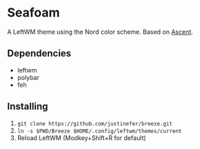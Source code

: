 # Seafoam
A LeftWM theme using the Nord color scheme.
Based on [Ascent](https://gitlab.com/mWalrus/ascent).

## Dependencies
- leftwm
- polybar
- feh

## Installing
1. `git clone https://github.com/justinefer/breeze.git`
2. `ln -s $PWD/Breeze $HOME/.config/leftwm/themes/current`
3. Reload LeftWM (Modkey+Shift+R for default)
